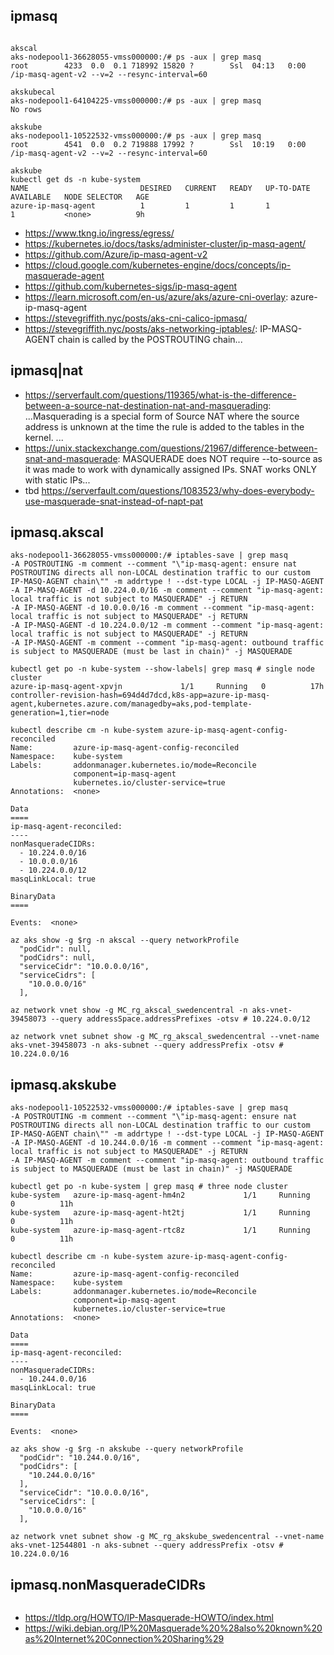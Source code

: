 ## ipmasq

```

akscal
aks-nodepool1-36628055-vmss000000:/# ps -aux | grep masq
root        4233  0.0  0.1 718992 15820 ?        Ssl  04:13   0:00 /ip-masq-agent-v2 --v=2 --resync-interval=60

akskubecal
aks-nodepool1-64104225-vmss000000:/# ps -aux | grep masq
No rows

akskube
aks-nodepool1-10522532-vmss000000:/# ps -aux | grep masq
root        4541  0.0  0.2 719888 17992 ?        Ssl  10:19   0:00 /ip-masq-agent-v2 --v=2 --resync-interval=60
```

```
akskube
kubectl get ds -n kube-system
NAME                         DESIRED   CURRENT   READY   UP-TO-DATE   AVAILABLE   NODE SELECTOR   AGE
azure-ip-masq-agent          1         1         1       1            1           <none>          9h
```

- https://www.tkng.io/ingress/egress/
- https://kubernetes.io/docs/tasks/administer-cluster/ip-masq-agent/
- https://github.com/Azure/ip-masq-agent-v2
- https://cloud.google.com/kubernetes-engine/docs/concepts/ip-masquerade-agent
- https://github.com/kubernetes-sigs/ip-masq-agent
- https://learn.microsoft.com/en-us/azure/aks/azure-cni-overlay: azure-ip-masq-agent
- https://stevegriffith.nyc/posts/aks-cni-calico-ipmasq/
- https://stevegriffith.nyc/posts/aks-networking-iptables/: IP-MASQ-AGENT chain is called by the POSTROUTING chain...

## ipmasq|nat

- https://serverfault.com/questions/119365/what-is-the-difference-between-a-source-nat-destination-nat-and-masquerading: ...Masquerading is a special form of Source NAT where the source address is unknown at the time the rule is added to the tables in the kernel. ...
- https://unix.stackexchange.com/questions/21967/difference-between-snat-and-masquerade: MASQUERADE does NOT require --to-source as it was made to work with dynamically assigned IPs. SNAT works ONLY with static IPs...
- tbd https://serverfault.com/questions/1083523/why-does-everybody-use-masquerade-snat-instead-of-napt-pat

## ipmasq.akscal

```
aks-nodepool1-36628055-vmss000000:/# iptables-save | grep masq
-A POSTROUTING -m comment --comment "\"ip-masq-agent: ensure nat POSTROUTING directs all non-LOCAL destination traffic to our custom IP-MASQ-AGENT chain\"" -m addrtype ! --dst-type LOCAL -j IP-MASQ-AGENT
-A IP-MASQ-AGENT -d 10.224.0.0/16 -m comment --comment "ip-masq-agent: local traffic is not subject to MASQUERADE" -j RETURN
-A IP-MASQ-AGENT -d 10.0.0.0/16 -m comment --comment "ip-masq-agent: local traffic is not subject to MASQUERADE" -j RETURN
-A IP-MASQ-AGENT -d 10.224.0.0/12 -m comment --comment "ip-masq-agent: local traffic is not subject to MASQUERADE" -j RETURN
-A IP-MASQ-AGENT -m comment --comment "ip-masq-agent: outbound traffic is subject to MASQUERADE (must be last in chain)" -j MASQUERADE

kubectl get po -n kube-system --show-labels| grep masq # single node cluster
azure-ip-masq-agent-xpvjn             1/1     Running   0          17h   controller-revision-hash=694d4d7dcd,k8s-app=azure-ip-masq-agent,kubernetes.azure.com/managedby=aks,pod-template-generation=1,tier=node

kubectl describe cm -n kube-system azure-ip-masq-agent-config-reconciled
Name:         azure-ip-masq-agent-config-reconciled
Namespace:    kube-system
Labels:       addonmanager.kubernetes.io/mode=Reconcile
              component=ip-masq-agent
              kubernetes.io/cluster-service=true
Annotations:  <none>

Data
====
ip-masq-agent-reconciled:
----
nonMasqueradeCIDRs:
  - 10.224.0.0/16
  - 10.0.0.0/16
  - 10.224.0.0/12
masqLinkLocal: true

BinaryData
====

Events:  <none>

az aks show -g $rg -n akscal --query networkProfile
  "podCidr": null,
  "podCidrs": null,
  "serviceCidr": "10.0.0.0/16",
  "serviceCidrs": [
    "10.0.0.0/16"
  ],
  
az network vnet show -g MC_rg_akscal_swedencentral -n aks-vnet-39458073 --query addressSpace.addressPrefixes -otsv # 10.224.0.0/12

az network vnet subnet show -g MC_rg_akscal_swedencentral --vnet-name aks-vnet-39458073 -n aks-subnet --query addressPrefix -otsv # 10.224.0.0/16
```

## ipmasq.akskube

```
aks-nodepool1-10522532-vmss000000:/# iptables-save | grep masq
-A POSTROUTING -m comment --comment "\"ip-masq-agent: ensure nat POSTROUTING directs all non-LOCAL destination traffic to our custom IP-MASQ-AGENT chain\"" -m addrtype ! --dst-type LOCAL -j IP-MASQ-AGENT
-A IP-MASQ-AGENT -d 10.244.0.0/16 -m comment --comment "ip-masq-agent: local traffic is not subject to MASQUERADE" -j RETURN
-A IP-MASQ-AGENT -m comment --comment "ip-masq-agent: outbound traffic is subject to MASQUERADE (must be last in chain)" -j MASQUERADE

kubectl get po -n kube-system | grep masq # three node cluster
kube-system   azure-ip-masq-agent-hm4n2             1/1     Running   0          11h
kube-system   azure-ip-masq-agent-ht2tj             1/1     Running   0          11h
kube-system   azure-ip-masq-agent-rtc8z             1/1     Running   0          11h

kubectl describe cm -n kube-system azure-ip-masq-agent-config-reconciled
Name:         azure-ip-masq-agent-config-reconciled
Namespace:    kube-system
Labels:       addonmanager.kubernetes.io/mode=Reconcile
              component=ip-masq-agent
              kubernetes.io/cluster-service=true
Annotations:  <none>

Data
====
ip-masq-agent-reconciled:
----
nonMasqueradeCIDRs:
  - 10.244.0.0/16
masqLinkLocal: true

BinaryData
====

Events:  <none>

az aks show -g $rg -n akskube --query networkProfile
  "podCidr": "10.244.0.0/16",
  "podCidrs": [
    "10.244.0.0/16"
  ],
  "serviceCidr": "10.0.0.0/16",
  "serviceCidrs": [
    "10.0.0.0/16"
  ],
  
az network vnet subnet show -g MC_rg_akskube_swedencentral --vnet-name aks-vnet-12544801 -n aks-subnet --query addressPrefix -otsv # 10.224.0.0/16
```

## ipmasq.nonMasqueradeCIDRs

```

```

- https://tldp.org/HOWTO/IP-Masquerade-HOWTO/index.html
- https://wiki.debian.org/IP%20Masquerade%20%28also%20known%20as%20Internet%20Connection%20Sharing%29

